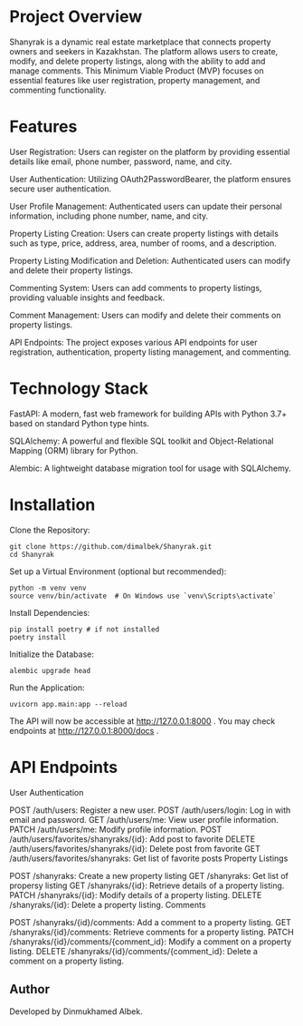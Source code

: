 # **Project Overview**

Shanyrak is a dynamic real estate marketplace that connects property owners and seekers in Kazakhstan. The platform allows users to create, modify, and delete property listings, along with the ability to add and manage comments. This Minimum Viable Product (MVP) focuses on essential features like user registration, property management, and commenting functionality.


# **Features**

User Registration: Users can register on the platform by providing essential details like email, phone number, password, name, and city.

User Authentication: Utilizing OAuth2PasswordBearer, the platform ensures secure user authentication.

User Profile Management: Authenticated users can update their personal information, including phone number, name, and city.

Property Listing Creation: Users can create property listings with details such as type, price, address, area, number of rooms, and a description.

Property Listing Modification and Deletion: Authenticated users can modify and delete their property listings.

Commenting System: Users can add comments to property listings, providing valuable insights and feedback.

Comment Management: Users can modify and delete their comments on property listings.

API Endpoints: The project exposes various API endpoints for user registration, authentication, property listing management, and commenting.


# **Technology Stack**

FastAPI: A modern, fast web framework for building APIs with Python 3.7+ based on standard Python type hints.

SQLAlchemy: A powerful and flexible SQL toolkit and Object-Relational Mapping (ORM) library for Python.

Alembic: A lightweight database migration tool for usage with SQLAlchemy.


# **Installation**
Clone the Repository:
```
git clone https://github.com/dimalbek/Shanyrak.git
cd Shanyrak
```

Set up a Virtual Environment (optional but recommended):
```
python -m venv venv
source venv/bin/activate  # On Windows use `venv\Scripts\activate`
```

Install Dependencies:
```
pip install poetry # if not installed
poetry install
```

Initialize the Database:
```
alembic upgrade head
```

Run the Application:
```
uvicorn app.main:app --reload
```
The API will now be accessible at http://127.0.0.1:8000 .
You may check endpoints at http://127.0.0.1:8000/docs .


# **API Endpoints**

User Authentication

POST /auth/users: Register a new user.
POST /auth/users/login: Log in with email and password.
GET /auth/users/me: View user profile information.
PATCH /auth/users/me: Modify profile information.
POST /auth/users/favorites/shanyraks/{id}: Add post to favorite
DELETE /auth/users/favorites/shanyraks/{id}: Delete post from favorite
GET /auth/users/favorites/shanyraks: Get list of favorite posts
Property Listings

POST /shanyraks: Create a new property listing
GET /shanyraks: Get list of propersy listing
GET /shanyraks/{id}: Retrieve details of a property listing.
PATCH /shanyraks/{id}: Modify details of a property listing.
DELETE /shanyraks/{id}: Delete a property listing.
Comments

POST /shanyraks/{id}/comments: Add a comment to a property listing.
GET /shanyraks/{id}/comments: Retrieve comments for a property listing.
PATCH /shanyraks/{id}/comments/{comment_id}: Modify a comment on a property listing.
DELETE /shanyraks/{id}/comments/{comment_id}: Delete a comment on a property listing.

## **Author**
Developed by Dinmukhamed Albek.
